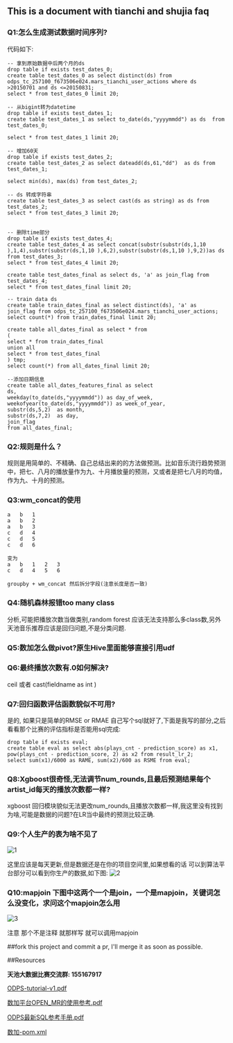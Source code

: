 ## This is a document with tianchi and shujia faq

### Q1:怎么生成测试数据时间序列?

代码如下:

    -- 拿到原始数据中后两个月的ds
    drop table if exists test_dates_0;
    create table test_dates_0 as select distinct(ds) from odps_tc_257100_f673506e024.mars_tianchi_user_actions where ds >20150701 and ds <=20150831;
    select * from test_dates_0 limit 20;
    
    -- 从bigint转为datetime
    drop table if exists test_dates_1;
    create table test_dates_1 as select to_date(ds,"yyyymmdd") as ds  from test_dates_0;
    
    select * from test_dates_1 limit 20;
    
    -- 增加60天
    drop table if exists test_dates_2;
    create table test_dates_2 as select dateadd(ds,61,"dd")  as ds from test_dates_1;
    
    select min(ds), max(ds) from test_dates_2;
    
    -- ds 转成字符串
    create table test_dates_3 as select cast(ds as string) as ds from test_dates_2;
    select * from test_dates_3 limit 20;
    
    
    -- 删除time部分
    drop table if exists test_dates_4;
    create table test_dates_4 as select concat(substr(substr(ds,1,10 ),1,4),substr(substr(ds,1,10 ),6,2),substr(substr(ds,1,10 ),9,2))as ds from test_dates_3;
    select * from test_dates_4 limit 20;
    
    create table test_dates_final as select ds, 'a' as join_flag from test_dates_4;
    select * from test_dates_final limit 20;
    
    -- train data ds
    create table train_dates_final as select distinct(ds), 'a' as join_flag from odps_tc_257100_f673506e024.mars_tianchi_user_actions;
    select count(*) from train_dates_final limit 20;
    
    create table all_dates_final as select * from
    (
    select * from train_dates_final
    union all
    select * from test_dates_final
    ) tmp;
    select count(*) from all_dates_final limit 20;
    
    --添加日期信息
    create table all_dates_features_final as select 
    ds, 
    weekday(to_date(ds,"yyyymmdd")) as day_of_week, 
    weekofyear(to_date(ds,"yyyymmdd")) as week_of_year,
    substr(ds,5,2)  as month,
    substr(ds,7,2)  as day,
    join_flag
    from all_dates_final;

### Q2:规则是什么？
规则是用简单的、不精确、自己总结出来的的方法做预测。比如音乐流行趋势预测中，把七、八月的播放量作为九、十月播放量的预测，又或者是把七八月的均值，作为九、十月的预测。


### Q3:wm_concat的使用

    a   b   1
    a   b   2
    a   b   3
    c   d   4
    c   d   5
    c   d   6
    
    变为
    a   b   1   2   3
    c   d   4   5   6
    
    groupby + wm_concat 然后拆分字段(注意长度是否一致)
    
    
### Q4:随机森林报错too many class
分析,可能把播放次数当做类别,random forest 应该无法支持那么多class数,另外天池音乐推荐应该是回归问题,不是分类问题.


### Q5:数加怎么做pivot?原生Hive里面能够直接引用udf



### Q6:最终播放次数有.0如何解决?
ceil 或者 cast(fieldname as int )

### Q7:回归函数评估函数貌似不可用?
是的, 如果只是简单的RMSE or RMAE 自己写个sql就好了,下面是我写的部分,之后看看那个比赛的评估指标是否能用sql完成:

    drop table if exists eval;
    create table eval as select abs(plays_cnt - prediction_score) as x1, pow(plays_cnt - prediction_score, 2) as x2 from result_lr_2;
    select sum(x1)/6000 as RAME, sum(x2)/600 as RSME from eval;
    
### Q8:Xgboost很奇怪,无法调节num_rounds,且最后预测结果每个artist_id每天的播放次数都一样?
xgboost 回归模块貌似无法更改num_rounds,且播放次数都一样,我这里没有找到为啥,可能是数据的问题?在LR当中最终的预测比较正确.



### Q9:个人生产的表为啥不见了

![1](./images/personal_tables.png)

这里应该是每天更新,但是数据还是在你的项目空间里,如果想看的话 可以到算法平台部分可以看到你生产的数据,如下图:
![2](./images/personal_tables2.png)


### Q10:mapjoin 下图中这两个一个是join，一个是mapjoin，关键词怎么没变化，求问这个mapjoin怎么用

![3](./images/mapjoin.png)

注意 那个不是注释 就那样写 就可以调用mapjoin


##fork this project and commit a pr, I'll merge it as soon as possible.


##Resources

**天池大数据比赛交流群: 155167917**

[ODPS-tutorial-v1.pdf](./resources/ODPS-tutorial-v1.pdf)

[数加平台OPEN_MR的使用参考.pdf](./resources/数加平台OPEN_MR的使用参考.pdf)

[ODPS最新SQL参考手册.pdf](./resources/ODPS最新SQL参考手册.pdf)

[数加-pom.xml](./resources/pom.xml)
